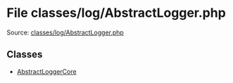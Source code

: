 File classes/log/AbstractLogger.php
=========

Source: [classes/log/AbstractLogger.php](https://github.com/PrestaShop/PrestaShop/blob/1.5.0.15/classes/log/AbstractLogger.php)


Classes
-------

* [AbstractLoggerCore](class.AbstractLoggerCore.md)

